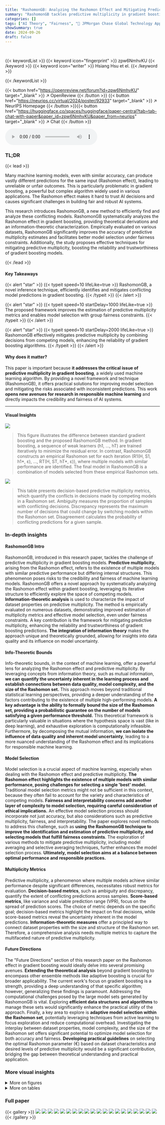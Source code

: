 ```yaml
---
title: "RashomonGB: Analyzing the Rashomon Effect and Mitigating Predictive Multiplicity in Gradient Boosting"
summary: "RashomonGB tackles predictive multiplicity in gradient boosting by introducing a novel inference technique to efficiently identify and mitigate conflicting model predictions, improving model selection..."
categories: []
tags: ["AI Theory", "Fairness", "🏢 JPMorgan Chase Global Technology Applied Research",]
showSummary: true
date: 2024-09-26
draft: false
---
```


<br>

{{< keywordList >}}
{{< keyword icon="fingerprint" >}} zpw6NmhvKU {{< /keyword >}}
{{< keyword icon="writer" >}} Hsiang Hsu et el. {{< /keyword >}}
 
{{< /keywordList >}}

{{< button href="https://openreview.net/forum?id=zpw6NmhvKU" target="_blank" >}}
↗ OpenReview
{{< /button >}}
{{< button href="https://neurips.cc/virtual/2024/poster/92933" target="_blank" >}}
↗ NeurIPS Homepage
{{< /button >}}{{< button href="https://huggingface.co/spaces/huggingface/paper-central?tab=tab-chat-with-paper&paper_id=zpw6NmhvKU&paper_from=neurips" target="_blank" >}}
↗ Chat
{{< /button >}}



<audio controls>
    <source src="https://ai-paper-reviewer.com/zpw6NmhvKU/podcast.wav" type="audio/wav">
    Your browser does not support the audio element.
</audio>


### TL;DR


{{< lead >}}

Many machine learning models, even with similar accuracy, can produce vastly different predictions for the same input (Rashomon effect), leading to unreliable or unfair outcomes. This is particularly problematic in gradient boosting, a powerful but complex algorithm widely used in various applications. The Rashomon effect makes it hard to trust AI decisions and causes significant challenges in building fair and robust AI systems.

This research introduces RashomonGB, a new method to efficiently find and analyze these conflicting models. RashomonGB systematically analyzes the Rashomon effect in gradient boosting, providing theoretical derivations and an information-theoretic characterization.  Empirically evaluated on various datasets, RashomonGB significantly improves the accuracy of predictive multiplicity estimates and facilitates better model selection under fairness constraints. Additionally, the study proposes effective techniques for mitigating predictive multiplicity, boosting the reliability and trustworthiness of gradient boosting models.

{{< /lead >}}


#### Key Takeaways

{{< alert "star" >}}
{{< typeit speed=10 lifeLike=true >}} RashomonGB, a novel inference technique, efficiently identifies and mitigates conflicting model predictions in gradient boosting. {{< /typeit >}}
{{< /alert >}}

{{< alert "star" >}}
{{< typeit speed=10 startDelay=1000 lifeLike=true >}} The proposed framework improves the estimation of predictive multiplicity metrics and enables model selection with group fairness constraints. {{< /typeit >}}
{{< /alert >}}

{{< alert "star" >}}
{{< typeit speed=10 startDelay=2000 lifeLike=true >}} RashomonGB effectively mitigates predictive multiplicity by combining decisions from competing models, enhancing the reliability of gradient boosting algorithms. {{< /typeit >}}
{{< /alert >}}

#### Why does it matter?
This paper is important because **it addresses the critical issue of predictive multiplicity in gradient boosting**, a widely used machine learning algorithm.  By providing a novel framework and technique (RashomonGB), it offers practical solutions for improving model selection and mitigating the risks associated with inconsistent predictions. This work **opens new avenues for research in responsible machine learning** and directly impacts the credibility and fairness of AI systems.

------
#### Visual Insights



![](https://ai-paper-reviewer.com/zpw6NmhvKU/figures_4_1.jpg)

> This figure illustrates the difference between standard gradient boosting and the proposed RashomonGB method. In gradient boosting, a sequence of weak learners (h1, ..., hT) are trained iteratively to minimize the residual error. In contrast, RashomonGB constructs an empirical Rashomon set for each iteration (R1(H, S1, h1*, ε), ..., RT(H, ST, hT*, ε)), where multiple models with similar performance are identified. The final model in RashomonGB is a combination of models selected from these empirical Rashomon sets.





![](https://ai-paper-reviewer.com/zpw6NmhvKU/tables_18_1.jpg)

> This table presents decision-based predictive multiplicity metrics, which quantify the conflicts in decisions made by competing models in a Rashomon set.  Ambiguity measures the proportion of samples with conflicting decisions. Discrepancy represents the maximum number of decisions that could change by switching models within the Rashomon set. Disagreement calculates the probability of conflicting predictions for a given sample.





### In-depth insights


#### RashomonGB Intro
RashomonGB, introduced in this research paper, tackles the challenge of predictive multiplicity in gradient boosting models.  **Predictive multiplicity**, arising from the Rashomon effect, refers to the existence of multiple models with similar predictive performance but differing internal structures. This phenomenon poses risks to the credibility and fairness of machine learning models. RashomonGB offers a novel approach by systematically analyzing the Rashomon effect within gradient boosting, leveraging its iterative structure to efficiently explore the space of competing models. **Information-theoretic analysis** is used to characterize the impact of dataset properties on predictive multiplicity.  The method is empirically evaluated on numerous datasets, demonstrating improved estimation of multiplicity metrics and effective model selection, even under fairness constraints.  A key contribution is the framework for mitigating predictive multiplicity, enhancing the reliability and trustworthiness of gradient boosting predictions.  **The integration of information theory** makes the approach unique and theoretically grounded, allowing for insights into data quality and its influence on model uncertainty.

#### Info-Theoretic Bounds
Info-theoretic bounds, in the context of machine learning, offer a powerful lens for analyzing the Rashomon effect and predictive multiplicity.  By leveraging concepts from information theory, such as mutual information, **we can quantify the uncertainty inherent in the learning process and establish connections between data quality, model complexity, and the size of the Rashomon set.**  This approach moves beyond traditional statistical learning perspectives, providing a deeper understanding of the factors contributing to the existence of multiple high-performing models. **A key advantage is the ability to formally bound the size of the Rashomon set, providing a probabilistic guarantee on the number of models satisfying a given performance threshold.** This theoretical framework is particularly valuable in situations where the hypothesis space is vast (like in deep learning), and exhaustive exploration is computationally infeasible.  Furthermore, by decomposing the mutual information, **we can isolate the influence of data quality and inherent model uncertainty**, leading to a more nuanced understanding of the Rashomon effect and its implications for responsible machine learning.

#### Model Selection
Model selection is a crucial aspect of machine learning, especially when dealing with the Rashomon effect and predictive multiplicity.  **The Rashomon effect highlights the existence of multiple models with similar performance, posing challenges for selecting a single 'best' model.**  Traditional model selection metrics might not be sufficient in this context, because they often fail to account for the variety and characteristics of competing models.  **Fairness and interpretability concerns add another layer of complexity to model selection, requiring careful consideration of ethical implications.** An effective model selection process should incorporate not just accuracy, but also considerations such as predictive multiplicity, fairness, and interpretability.  The paper explores novel methods to address this challenge, such as **using the RashomonGB technique to improve the identification and estimation of predictive multiplicity, and selecting models that fulfill fairness constraints**.  The exploration of various methods to mitigate predictive multiplicity, including model averaging and selective averaging techniques, further enhances the model selection process. **Ultimately, model selection aims at a balance between optimal performance and responsible practices.**

#### Multiplicity Metrics
Predictive multiplicity, a phenomenon where multiple models achieve similar performance despite significant differences, necessitates robust metrics for evaluation.  **Decision-based metrics**, such as ambiguity and discrepancy, quantify the extent of conflicting predictions across samples.  **Score-based metrics**, like variance and viable prediction range (VPR), focus on the spread of prediction scores.  The choice of metric depends on the specific goal; decision-based metrics highlight the impact on final decisions, while score-based metrics reveal the uncertainty inherent in the model predictions.  **Information-theoretic measures** offer a principled way to connect dataset properties with the size and structure of the Rashomon set. Therefore, a comprehensive analysis needs multiple metrics to capture the multifaceted nature of predictive multiplicity.

#### Future Directions
The "Future Directions" section of this research paper on the Rashomon effect in gradient boosting would ideally delve into several promising avenues.  **Extending the theoretical analysis** beyond gradient boosting to encompass other ensemble methods like adaptive boosting is crucial for broader applicability.  The current work's focus on gradient boosting is a strength, providing a deep understanding of that specific algorithm; however, generalizing these findings is paramount.  Addressing the computational challenges posed by the large model sets generated by RashomonGB is vital. Exploring **efficient data structures and algorithms** to manage these sets would significantly enhance the practical utility of the approach.  Finally, a key area to explore is **adaptive model selection within the Rashomon set**, potentially leveraging techniques from active learning to focus exploration and reduce computational overhead.  Investigating the interplay between dataset properties, model complexity, and the size of the Rashomon set offers significant potential to optimize model selection for both accuracy and fairness. **Developing practical guidelines** on selecting the optimal Rashomon parameter (€) based on dataset characteristics and desired levels of predictive multiplicity would be a significant contribution, bridging the gap between theoretical understanding and practical application.


### More visual insights

<details>
<summary>More on figures
</summary>


![](https://ai-paper-reviewer.com/zpw6NmhvKU/figures_6_1.jpg)

> This figure shows the results of a gradient boosting experiment on a binary classification task.  The x-axis represents the boosting iteration number (1 through 10). The y-axis on the left shows the loss (CE loss) and accuracy, while the y-axis on the right shows the conditional entropy g(R<sub>t</sub>|X) and the VPR (Viable Prediction Range), a measure of predictive multiplicity.  The plot demonstrates that as the number of boosting iterations increases, both the conditional entropy of the residuals and the predictive multiplicity (as measured by VPR) also increase. This observation supports Proposition 1 of the paper, which establishes a theoretical relationship between the size of the Rashomon set and data quality using mutual information.


![](https://ai-paper-reviewer.com/zpw6NmhvKU/figures_7_1.jpg)

> The figure compares two methods for estimating predictive multiplicity metrics: re-training and RashomonGB.  It shows that RashomonGB, by generating a larger number of models within the Rashomon set (models with similar performance), provides more accurate estimates of these metrics, even under the same loss deviation constraints.  The leftmost column displays the accuracy vs. loss of the models generated by each method. The other four columns show the estimates of four different predictive multiplicity metrics (VPR, Rashomon Capacity, Disagreement, Discrepancy)  for different loss deviation thresholds.


![](https://ai-paper-reviewer.com/zpw6NmhvKU/figures_8_1.jpg)

> This figure compares the fairness-accuracy trade-off achieved by re-training and RashomonGB on the UCI Adult and COMPAS datasets. Each point represents a model, with the x-axis showing the group fairness metric (Mean Equalized Odds for UCI Adult and Statistical Parity for COMPAS) and the y-axis showing accuracy.  A model that is both accurate and fair will be located in the top-left corner of the plot.  The figure shows that RashomonGB provides models with better fairness-accuracy trade-offs (closer to the top left) than re-training, especially for the COMPAS dataset.


![](https://ai-paper-reviewer.com/zpw6NmhvKU/figures_9_1.jpg)

> This figure compares the performance of two methods (MS and IE) for mitigating predictive multiplicity against a re-training baseline across 18 UCI datasets.  The x-axis represents the reduction in 0-disagreement (a metric of predictive multiplicity), and the y-axis shows the improvement in accuracy.  Each point represents an average over 20 train-test splits, and higher values on both axes indicate better performance. MS uses a model selection technique with reweighted losses, while IE uses intermediate ensembles during boosting iterations. The dashed lines represent the average performance across all datasets for each method.


![](https://ai-paper-reviewer.com/zpw6NmhvKU/figures_19_1.jpg)

> This figure illustrates the difference between standard gradient boosting and the proposed RashomonGB method.  Gradient boosting iteratively builds a model by adding weak learners. RashomonGB extends this by incorporating multiple weak learners at each iteration, creating an ensemble of models at each step. The final RashomonGB model encompasses exponentially more model variations compared to standard gradient boosting, enabling a more comprehensive exploration of the Rashomon set.


![](https://ai-paper-reviewer.com/zpw6NmhvKU/figures_25_1.jpg)

> This figure compares the performance of two methods, re-training and RashomonGB, in estimating predictive multiplicity metrics.  The leftmost panel shows the accuracy vs. loss for individual models generated by each method. The remaining panels show the estimated values of four predictive multiplicity metrics (VPR, Rashomon Capacity, Disagreement, Discrepancy) for different loss thresholds.  RashomonGB consistently provides better estimates because it explores a larger set of models within the Rashomon set.


![](https://ai-paper-reviewer.com/zpw6NmhvKU/figures_26_1.jpg)

> This figure compares the performance of the RashomonGB method against a re-training baseline in estimating predictive multiplicity metrics. The leftmost panel shows the accuracy and loss for individual models generated by each method.  The remaining panels display four predictive multiplicity metrics (VPR, Rashomon Capacity, Disagreement, Discrepancy) calculated for each method across a range of loss difference thresholds.  The figure demonstrates that RashomonGB, despite having the same training cost as re-training, consistently provides more accurate estimations of these metrics due to its ability to explore a richer set of models within the Rashomon set.


![](https://ai-paper-reviewer.com/zpw6NmhvKU/figures_27_1.jpg)

> This figure shows the results of an ablation study on the number of boosting iterations (T) in the Rashomon gradient boosting algorithm.  The left panel displays the relationship between accuracy and cross-entropy (CE) loss for models generated at different iterations (T = 1 to 10).  The right panel shows how the percentage of models within the Rashomon set changes as the CE loss constraint varies, for different boosting iterations.  It illustrates that as the number of boosting iterations increases, the percentage of models in the Rashomon set also increases, especially at lower loss constraints.


![](https://ai-paper-reviewer.com/zpw6NmhvKU/figures_28_1.jpg)

> This figure compares the performance of two methods, Re-training and RashomonGB, in estimating predictive multiplicity metrics.  It shows that RashomonGB, despite having the same training cost, provides a much richer set of models within the Rashomon set, leading to significantly more accurate estimations of the metrics (VPR, Rashomon Capacity, Disagreement, Discrepancy) compared to Re-training, especially when the loss deviation constraint is relatively tight.


![](https://ai-paper-reviewer.com/zpw6NmhvKU/figures_28_2.jpg)

> This figure compares the performance of two methods for estimating predictive multiplicity metrics: re-training and RashomonGB.  The leftmost column shows the loss and accuracy for each model generated by the two methods.  The remaining columns present four predictive multiplicity metrics (VPR, Rashomon Capacity, Disagreement, Discrepancy) calculated using the models from each method.  The y-axis represents the loss difference, and higher values indicate better estimates of multiplicity.  The figure demonstrates that RashomonGB generally provides more accurate estimates of these metrics compared to re-training, especially with tighter loss constraints.


![](https://ai-paper-reviewer.com/zpw6NmhvKU/figures_29_1.jpg)

> This figure compares the performance of two methods for estimating predictive multiplicity metrics: re-training and RashomonGB.  The leftmost column shows the accuracy and loss for each model obtained by the two methods. The other four columns show four different predictive multiplicity metrics (VPR, Rashomon Capacity, Disagreement, Discrepancy).  The figure demonstrates that RashomonGB, while having the same training cost, provides more models within the Rashomon set leading to more accurate estimates of predictive multiplicity compared to the re-training method. The y-axis for the four rightmost plots represents the loss difference (Lps(h*) + ∈). Higher values in the rightmost four columns show better estimates of predictive multiplicity.


![](https://ai-paper-reviewer.com/zpw6NmhvKU/figures_29_2.jpg)

> This figure compares the performance of two methods, re-training and RashomonGB, in estimating predictive multiplicity metrics.  The leftmost panel shows the accuracy and loss for each model produced by each method. The other four panels show four different predictive multiplicity metrics (VPR, Rashomon Capacity, Disagreement, and Discrepancy) calculated for different loss thresholds.  Each point in these panels represents a single model, and the plots demonstrate that RashomonGB tends to produce a richer set of models in the Rashomon set, allowing for more precise estimations of the metrics.


![](https://ai-paper-reviewer.com/zpw6NmhvKU/figures_30_1.jpg)

> This figure compares the performance of two methods, re-training and RashomonGB, in estimating predictive multiplicity metrics.  The leftmost panel shows the test accuracy and loss for individual models generated by each method. The remaining four panels display four different predictive multiplicity metrics (VPR, Rashomon Capacity, Disagreement, Discrepancy)  for a range of loss difference thresholds (epsilon).  The results demonstrate that RashomonGB, by generating a more diverse set of models within the Rashomon set, yields more accurate estimates of predictive multiplicity compared to the standard re-training approach, especially when the loss constraint is tighter and fewer models are found using the re-training approach.


![](https://ai-paper-reviewer.com/zpw6NmhvKU/figures_31_1.jpg)

> This figure compares the performance of RashomonGB and the re-training method in estimating predictive multiplicity metrics.  The leftmost column shows the accuracy and loss for each model generated by each method. The remaining four columns display four different predictive multiplicity metrics (VPR, Rashomon Capacity, Disagreement, Discrepancy) calculated for both methods, under various loss difference constraints. The plot demonstrates that RashomonGB produces significantly better estimates of these metrics compared to the re-training method, especially when the loss constraint is tighter, due to its ability to generate a more diverse range of models within the Rashomon set.


</details>




<details>
<summary>More on tables
</summary>


![](https://ai-paper-reviewer.com/zpw6NmhvKU/tables_18_2.jpg)
> This table presents a summary of score-based predictive multiplicity metrics.  These metrics focus on the spread or variability of predicted scores (rather than the final classification decisions) across multiple models within the Rashomon set. It includes mathematical definitions for standard deviation/variance, viable prediction range (VPR), and Rashomon capacity (RC). Each metric offers a different perspective on the extent of score variability and the degree to which model predictions diverge.

![](https://ai-paper-reviewer.com/zpw6NmhvKU/tables_24_1.jpg)
> This table lists 18 tabular datasets used in the paper's experiments.  For each dataset, it provides the number of features, the size of the training and test sets, and a description of the label (outcome variable).  The datasets cover a variety of domains including medicine, finance, and social science, and are chosen to evaluate different aspects of predictive multiplicity and responsible machine learning.

![](https://ai-paper-reviewer.com/zpw6NmhvKU/tables_27_1.jpg)
> This table compares the training time and the time needed to obtain one model using the retraining and RashomonGB methods.  The experiment used decision trees as weak learners with 10 iterations and 10 models in each iteration.  The experiment was repeated 3 times using different random seeds to obtain the mean and standard deviation of the time for each dataset, providing a statistical measure of the variability.

</details>




### Full paper

{{< gallery >}}
<img src="https://ai-paper-reviewer.com/zpw6NmhvKU/1.png" class="grid-w50 md:grid-w33 xl:grid-w25" />
<img src="https://ai-paper-reviewer.com/zpw6NmhvKU/2.png" class="grid-w50 md:grid-w33 xl:grid-w25" />
<img src="https://ai-paper-reviewer.com/zpw6NmhvKU/3.png" class="grid-w50 md:grid-w33 xl:grid-w25" />
<img src="https://ai-paper-reviewer.com/zpw6NmhvKU/4.png" class="grid-w50 md:grid-w33 xl:grid-w25" />
<img src="https://ai-paper-reviewer.com/zpw6NmhvKU/5.png" class="grid-w50 md:grid-w33 xl:grid-w25" />
<img src="https://ai-paper-reviewer.com/zpw6NmhvKU/6.png" class="grid-w50 md:grid-w33 xl:grid-w25" />
<img src="https://ai-paper-reviewer.com/zpw6NmhvKU/7.png" class="grid-w50 md:grid-w33 xl:grid-w25" />
<img src="https://ai-paper-reviewer.com/zpw6NmhvKU/8.png" class="grid-w50 md:grid-w33 xl:grid-w25" />
<img src="https://ai-paper-reviewer.com/zpw6NmhvKU/9.png" class="grid-w50 md:grid-w33 xl:grid-w25" />
<img src="https://ai-paper-reviewer.com/zpw6NmhvKU/10.png" class="grid-w50 md:grid-w33 xl:grid-w25" />
<img src="https://ai-paper-reviewer.com/zpw6NmhvKU/11.png" class="grid-w50 md:grid-w33 xl:grid-w25" />
<img src="https://ai-paper-reviewer.com/zpw6NmhvKU/12.png" class="grid-w50 md:grid-w33 xl:grid-w25" />
<img src="https://ai-paper-reviewer.com/zpw6NmhvKU/13.png" class="grid-w50 md:grid-w33 xl:grid-w25" />
<img src="https://ai-paper-reviewer.com/zpw6NmhvKU/14.png" class="grid-w50 md:grid-w33 xl:grid-w25" />
<img src="https://ai-paper-reviewer.com/zpw6NmhvKU/15.png" class="grid-w50 md:grid-w33 xl:grid-w25" />
<img src="https://ai-paper-reviewer.com/zpw6NmhvKU/16.png" class="grid-w50 md:grid-w33 xl:grid-w25" />
<img src="https://ai-paper-reviewer.com/zpw6NmhvKU/17.png" class="grid-w50 md:grid-w33 xl:grid-w25" />
<img src="https://ai-paper-reviewer.com/zpw6NmhvKU/18.png" class="grid-w50 md:grid-w33 xl:grid-w25" />
<img src="https://ai-paper-reviewer.com/zpw6NmhvKU/19.png" class="grid-w50 md:grid-w33 xl:grid-w25" />
<img src="https://ai-paper-reviewer.com/zpw6NmhvKU/20.png" class="grid-w50 md:grid-w33 xl:grid-w25" />
{{< /gallery >}}